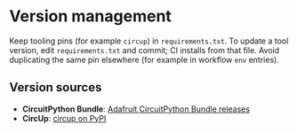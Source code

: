 # Version management

Keep tooling pins (for example `circup`) in `requirements.txt`. To update a tool version, edit `requirements.txt` and commit; CI installs from that file. Avoid duplicating the same pin elsewhere (for example in workflow `env` entries).

## Version sources

- **CircuitPython Bundle**: [Adafruit CircuitPython Bundle releases](https://github.com/adafruit/Adafruit_CircuitPython_Bundle/releases)
- **CircUp**: [circup on PyPI](https://pypi.org/project/circup/)
